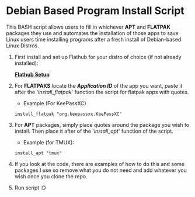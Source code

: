 # Debian Based Program Install Script
This BASH script allows users to fill in whichever **APT** and **FLATPAK** packages they use and automates the installation of those apps to save Linux users time installing programs after a fresh install of Debian-based Linux Distros.

1. First install and set up Flathub for your distro of choice (if not already installed):

	**[Flathub Setup](https://flathub.org/setup)**

2. For **FLATPAKS** locate the ***Application ID*** of the app you want, paste it after the '*install_flatpak*' function the script for flatpak apps with quotes. 

	- Example (For KeePassXC)

	```install_flatpak "org.keepassxc.KeePassXC"```

3. For **APT** packages, simply place quotes around the package you wish to install. Then place it after of the '*install_apt*' function of the script.

	- Example (for TMUX): 

	```install_apt "tmux"```

4. If you look at the code, there are examples of how to do this and some packages I use so remove what you do not need and add whatever you wish once you clone the repo.

5. Run script :D
